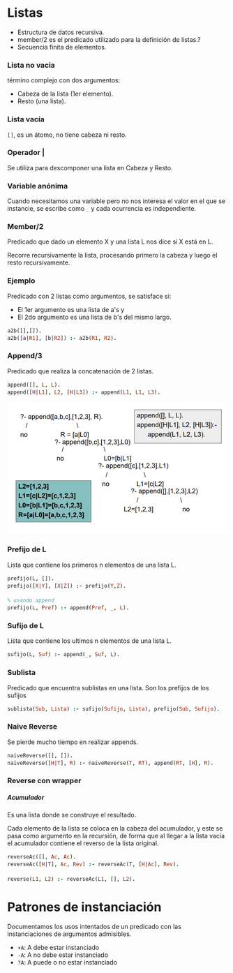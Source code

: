 # Listas

 - Estructura de datos recursiva.
 - member/2 es el predicado utilizado para la definición de listas.?
 - Secuencia finita de elementos.
 
### Lista no vacia
término complejo con dos argumentos:
 - Cabeza de la lista (1er elemento).
 - Resto (una lista).
### Lista vacía
`[]`, es un átomo, no tiene cabeza ni resto.

### Operador |

Se utiliza para descomponer una lista en Cabeza y Resto.

### Variable anónima
Cuando necesitamos una variable pero no nos interesa el valor en el que se instancie, se escribe como `_` y cada ocurrencia es independiente.

### Member/2

Predicado que dado un elemento X y una lista L nos dice si X está en L.

Recorre recursivamente la lista, procesando primero la cabeza y luego el resto recursivamente.

### Ejemplo

Predicado con 2 listas como argumentos, se satisface si:
 - El 1er argumento es una lista de a's y
 - El 2do argumento es una lista de b's del mismo largo.

 ```prolog
 a2b([],[]).
 a2b([a|R1], [b|R2]) :- a2b(R1, R2).
 ```

### Append/3

Predicado que realiza la concatenación de 2 listas.

```prolog
append([], L, L).
append([H|L1], L2, [H|L3]) :- append(L1, L1, L3).
```

![alt text](./imagenes/arbol_append.png "Árbol de busqueda")

### Prefijo de L
Lista que contiene los primeros n elementos de una lista L.

```prolog
prefijo(L, []).
prefijo([X|Y], [X|Z]) :- prefijo(Y,Z).

% usando append
prefijo(L, Pref) :- append(Pref, _, L).
```

### Sufijo de L
Lista que contiene los ultimos n elementos de una lista L.

```prolog
sufijo(L, Suf) :- append(_, Suf, L).
```

### Sublista
Predicado que encuentra sublistas en una lista.
Son los prefijos de los sufijos

```prolog
sublista(Sub, Lista) :- sufijo(Sufijo, Lista), prefijo(Sub, Sufijo).
```

### Naive Reverse

Se pierde mucho tiempo en realizar appends.

```prolog
naiveReverse([], []).
naiveReverse([H|T], R) :- naiveReverse(T, RT), append(RT, [H], R).
```

### Reverse con wrapper

##### Acumulador
Es una lista donde se construye el resultado.

Cada elemento de la lista se coloca en la cabeza del acumulador, y este se pasa como argumento en la recursión, de forma que al llegar a la lista vacía el acumulador contiene el reverso de la lista original.

```prolog
reverseAc([], Ac, Ac).
reverseAc([H|T], Ac, Rev) :- reverseAc(T, [H|Ac], Rev).

reverse(L1, L2) :- reverseAc(L1, [], L2).
```

# Patrones de instanciación

Documentamos los usos intentados de un predicado con las instanciaciones de argumentos admisibles.

 - `+A`: A debe estar instanciado
 - `-A`: A no debe estar instanciado
 - `?A`: A puede o no estar instanciado
